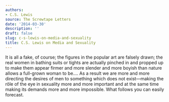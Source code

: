 ```yaml
---
authors:
- C.S. Lewis
source: The Screwtape Letters
date: '2014-03-30'
description: ''
draft: false
slug: c-s-lewis-on-media-and-sexuality
title: C.S. Lewis on Media and Sexuality
---
```

It is all a fake, of course; the figures in the popular art are falsely drawn; the real women in bathing suits or tights are actually pinched in and propped up to make them appear firmer and more slender and more boyish than nature allows a full-grown woman to be…. As a result we are more and more directing the desires of men to something which does not exist—making the rôle of the eye in sexuality more and more important and at the same time making its demands more and more impossible. What follows you can easily forecast.
